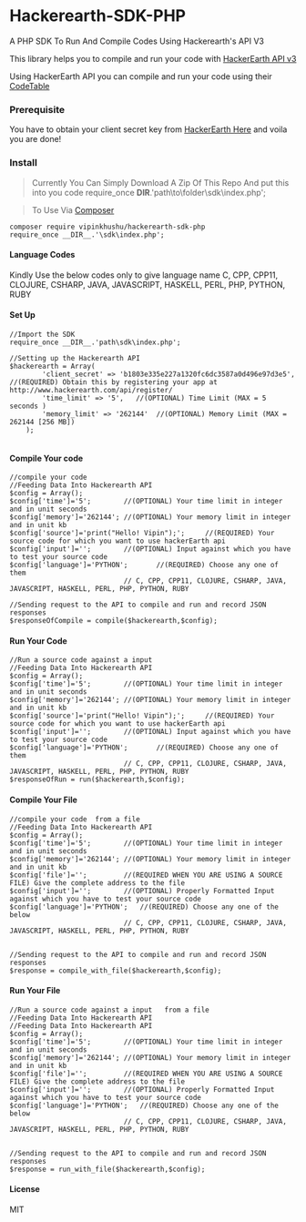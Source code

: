 # Hackerearth-SDK-PHP
A PHP SDK To Run And Compile Codes Using Hackerearth's API V3

This library helps you to compile and run your code with [HackerEarth API v3](https://www.hackerearth.com/docs/api/developers/code/v3/)

Using HackerEarth API you can compile and run your code using their [CodeTable](https://code.hackerEarth.com)

### Prerequisite

You have to obtain your client secret key from [HackerEarth Here](http://www.hackerearth.com/api/register/) and voila you are done!

### Install

>Currently You Can Simply Download A Zip Of This Repo And put this into you code require_once __DIR__.'path\to\folder\sdk\index.php';


>To Use Via [Composer](http://www.getcomposer.com)
```
composer require vipinkhushu/hackerearth-sdk-php
require_once __DIR__.'\sdk\index.php';
```

#### Language Codes
Kindly Use the below codes only to give language name
C, CPP, CPP11, CLOJURE, CSHARP, JAVA, JAVASCRIPT, HASKELL, PERL, PHP, PYTHON, RUBY

#### Set Up

```
//Import the SDK 
require_once __DIR__.'path\sdk\index.php';

//Setting up the Hackerearth API
$hackerearth = Array(
		'client_secret' => 'b1803e335e227a1320fc6dc3587a0d496e97d3e5', //(REQUIRED) Obtain this by registering your app at http://www.hackerearth.com/api/register/
        'time_limit' => '5',   //(OPTIONAL) Time Limit (MAX = 5 seconds )
        'memory_limit' => '262144'  //(OPTIONAL) Memory Limit (MAX = 262144 [256 MB])
	);


```
#### Compile Your code

```
//compile your code 
//Feeding Data Into Hackerearth API
$config = Array();
$config['time']='5';	 	//(OPTIONAL) Your time limit in integer and in unit seconds
$config['memory']='262144'; //(OPTIONAL) Your memory limit in integer and in unit kb
$config['source']='print("Hello! Vipin");';    	//(REQUIRED) Your source code for which you want to use hackerEarth api
$config['input']='';     	//(OPTIONAL) Input against which you have to test your source code
$config['language']='PYTHON';   	//(REQUIRED) Choose any one of them 
						 	// C, CPP, CPP11, CLOJURE, CSHARP, JAVA, JAVASCRIPT, HASKELL, PERL, PHP, PYTHON, RUBY

//Sending request to the API to compile and run and record JSON responses
$responseOfCompile = compile($hackerearth,$config);

```

#### Run Your Code

```
//Run a source code against a input
//Feeding Data Into Hackerearth API
$config = Array();
$config['time']='5';	 	//(OPTIONAL) Your time limit in integer and in unit seconds
$config['memory']='262144'; //(OPTIONAL) Your memory limit in integer and in unit kb
$config['source']='print("Hello! Vipin");';    	//(REQUIRED) Your source code for which you want to use hackerEarth api
$config['input']='';     	//(OPTIONAL) Input against which you have to test your source code
$config['language']='PYTHON';   	//(REQUIRED) Choose any one of them 
						 	// C, CPP, CPP11, CLOJURE, CSHARP, JAVA, JAVASCRIPT, HASKELL, PERL, PHP, PYTHON, RUBY
$responseOfRun = run($hackerearth,$config);

```
#### Compile Your File

```
//compile your code  from a file
//Feeding Data Into Hackerearth API
$config = Array();
$config['time']='5';	 	//(OPTIONAL) Your time limit in integer and in unit seconds
$config['memory']='262144'; //(OPTIONAL) Your memory limit in integer and in unit kb
$config['file']='';			//(REQUIRED WHEN YOU ARE USING A SOURCE FILE) Give the complete address to the file
$config['input']='';     	//(OPTIONAL) Properly Formatted Input against which you have to test your source code
$config['language']='PYTHON';   //(REQUIRED) Choose any one of the below
						 	// C, CPP, CPP11, CLOJURE, CSHARP, JAVA, JAVASCRIPT, HASKELL, PERL, PHP, PYTHON, RUBY


//Sending request to the API to compile and run and record JSON responses
$response = compile_with_file($hackerearth,$config); 

```

#### Run Your File

```
//Run a source code against a input   from a file
//Feeding Data Into Hackerearth API
//Feeding Data Into Hackerearth API
$config = Array();
$config['time']='5';	 	//(OPTIONAL) Your time limit in integer and in unit seconds
$config['memory']='262144'; //(OPTIONAL) Your memory limit in integer and in unit kb
$config['file']='';			//(REQUIRED WHEN YOU ARE USING A SOURCE FILE) Give the complete address to the file
$config['input']='';     	//(OPTIONAL) Properly Formatted Input against which you have to test your source code
$config['language']='PYTHON';   //(REQUIRED) Choose any one of the below
						 	// C, CPP, CPP11, CLOJURE, CSHARP, JAVA, JAVASCRIPT, HASKELL, PERL, PHP, PYTHON, RUBY


//Sending request to the API to compile and run and record JSON responses
$response = run_with_file($hackerearth,$config);

```
#### License
MIT
